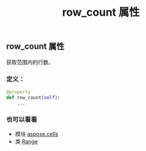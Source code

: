 ﻿---
title: row_count 属性
second_title: Aspose.Cells for Python via .NET API 参考文献
description:
type: docs
weight: 370
url: /zh/python-net/aspose.cells/range/row_count/
is_root: false
---
## row_count 属性

获取范围内的行数。
### 定义：
```python
@property
def row_count(self):
    ...
```

### 也可以看看
* 模块 [aspose.cells](../../)
* 类 [Range](/cells/zh/python-net/aspose.cells/range)
